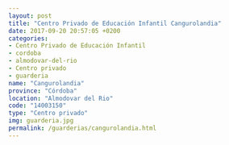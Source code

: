 ```yaml
---
layout: post
title: "Centro Privado de Educación Infantil Cangurolandia"
date: 2017-09-20 20:57:05 +0200
categories:
- Centro Privado de Educación Infantil
- cordoba
- almodovar-del-rio
- Centro privado
- guarderia
name: "Cangurolandia"
province: "Córdoba"
location: "Almodovar del Rio"
code: "14003150"
type: "Centro privado"
img: guarderia.jpg
permalink: /guarderias/cangurolandia.html
---
```

